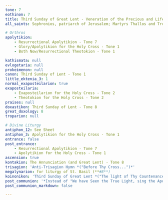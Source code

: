 ```yaml
---
tone: 7
eothinon: 7
title: Third Sunday of Great Lent - Veneration of the Precious and Life-Giving Cross
all_saints: Sophronios, patriarch of Jerusalem; Martyrs Thallos and Trophimos of Latakia; Venerable George of Sinai; Theodora of Arta, the empress; Euthymios, bishop of Novgorod

# Orthros
apolytikion:
    - Resurrectional Apolytikion - Tone 7
    - Glory/Apolytikion for the Holy Cross - Tone 1
    - Both Now/Resurrectional Theotokion - Tone 1

kathismata: null
evlogetaria: null
prokeimenon: null
canon: Third Sunday of Lent - Tone 1
little_ektenia_3: 1
normal_exaposteilarion: true
exaposteilaria:
    - Exaposteilarion for the Holy Cross - Tone 2
    - Theotokion for the Holy Cross - Tone 2
praises: null
doxastikon: Third Sunday of Lent - Tone 8
great_doxology: 8
troparion: null

# Divine Liturgy
antiphon_12: See Sheet
antiphon_3: Apolytikion for the Holy Cross - Tone 1
entrance: false
post_entrance:
    - Resurrectional Apolytikion - Tone 7
    - Apolytikion for the Holy Cross - Tone 1
ascension: true
kontakion: The Annunciation (and Great Lent) - Tone 8
trisagion: 'Anti-Trisagion Hymn *("Before Thy Cross...")*'
megalynarion: for liturgy of St. Basil (**#8**)
koinonikon: 'Third Sunday of Great Lent *("The light of Thy Countenance...")*'
post_communion: '*Instead of "We have Seen the True Light, sing the Apolytikion of the Holy Cross*'
post_communion_markdown: false

---
```


